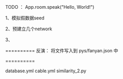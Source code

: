 TODO ：
App.room.speak("Hello, World!")

1、模拟假数据seed


2、预建立几个network


3、


==========
反演：
将文件写入到 pys/fanyan.json 中



==========

database.yml
cable.yml
similarity_2.py
